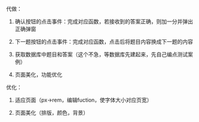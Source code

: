代做：

1. 确认按钮的点击事件：完成对应函数，若接收到的答案正确，则加一分并弹出正确弹窗

2. 下一题按钮的点击事件：完成对应函数，点击后将题目内容换成下一题的内容

3. 获取数据库中题目和答案（这个不急，等数据库先建起来，先自己编点测试案例）

4. 页面美化，功能优化

优化：

1. 适应页面（px->rem，编辑fuction，使字体大小对应页宽）

2. 页面美化（排版，颜色，背景）

